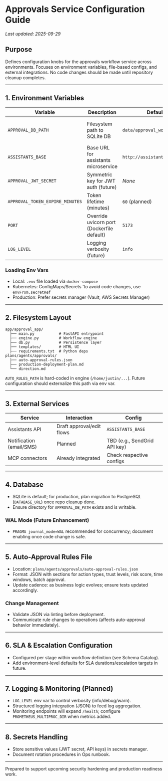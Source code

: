 # Approvals Service Configuration Guide

_Last updated: 2025-09-29_

## Purpose
Defines configuration knobs for the approvals workflow service across environments. Focuses on environment variables, file-based configs, and external integrations. No code changes should be made until repository cleanup completes.

---

## 1. Environment Variables

| Variable | Description | Default | Notes |
| --- | --- | --- | --- |
| `APPROVAL_DB_PATH` | Filesystem path to SQLite DB | `data/approval_workflows.db` | Mount persistent storage in production |
| `ASSISTANTS_BASE` | Base URL for assistants microservice | `http://assistants:8002` | Used by draft endpoints |
| `APPROVAL_JWT_SECRET` | Symmetric key for JWT auth (future) | _None_ | Required once auth implemented |
| `APPROVAL_TOKEN_EXPIRE_MINUTES` | Token lifetime (minutes) | `60` (planned) | Effective when auth added |
| `PORT` | Override uvicorn port (Dockerfile default) | `5173` | Align with load balancer mappings |
| `LOG_LEVEL` | Logging verbosity (future) | `info` | Add to uvicorn configuration |

### Loading Env Vars
- Local: `.env` file loaded via `docker-compose`
- Kubernetes: ConfigMaps/Secrets
'to avoid code changes, use `envFrom.secretRef`
- Production: Prefer secrets manager (Vault, AWS Secrets Manager)

---

## 2. Filesystem Layout

```
app/approval_app/
  ├── main.py           # FastAPI entrypoint
  ├── engine.py         # Workflow engine
  ├── db.py             # Persistence layer
  ├── templates/        # HTML UI
  ├── requirements.txt  # Python deps
plans/agents/approvals/
  ├── auto-approval-rules.json
  ├── production-deployment-plan.md
  └── direction.md
```

`AUTO_RULES_PATH` is hard-coded in engine (`/home/justin/...`). Future configuration should externalize this path via env var.

---

## 3. External Services

| Service | Interaction | Config |
| --- | --- | --- |
| Assistants API | Draft approval/edit flows | `ASSISTANTS_BASE` |
| Notification (email/SMS) | Planned | TBD (e.g., SendGrid API key) |
| MCP connectors | Already integrated | Check respective configs |

---

## 4. Database

- SQLite is default; for production, plan migration to PostgreSQL (`DATABASE_URL`) once repo cleanup done.
- Ensure directory for `APPROVAL_DB_PATH` exists and is writable.

### WAL Mode (Future Enhancement)
- `PRAGMA journal_mode=WAL` recommended for concurrency; document enabling once code change is safe.

---

## 5. Auto-Approval Rules File
- Location: `plans/agents/approvals/auto-approval-rules.json`
- Format: JSON with sections for action types, trust levels, risk score, time windows, batch approval.
- Update cadence: as business logic evolves; ensure tests updated accordingly.

### Change Management
- Validate JSON via linting before deployment.
- Communicate rule changes to operations (affects auto-approval behavior immediately).

---

## 6. SLA & Escalation Configuration
- Configured per stage within workflow definition (see Schema Catalog).
- Add environment-level defaults for SLA durations/escalation targets in future.

---

## 7. Logging & Monitoring (Planned)
- `LOG_LEVEL` env var to control verbosity (info/debug/warn).
- Structured logging integration (JSON) to feed log aggregation.
- Monitoring endpoints will expand `/health`; configure `PROMETHEUS_MULTIPROC_DIR` when metrics added.

---

## 8. Secrets Handling
- Store sensitive values (JWT secret, API keys) in secrets manager.
- Document rotation procedures in Ops runbook.

---

Prepared to support upcoming security hardening and production readiness work.
